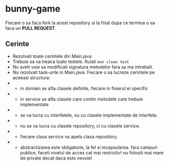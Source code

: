 # bunny-game
                        
Fiecare o sa faca fork la acest repository si la final dupa ce termina o sa faca un **PULL REQUEST**.

## Cerinte
- Rezolvati toate cerintele din Main.java
- Trebuie sa va treaca toate testele. Rulati `mvn clean test`
- Nu aveti voie sa modificati signatura metodelor fara sa ma intrebati.
- Nu rezolvati task-urile in Main.java. Fiecare o sa lucreze cerintele pe aceeasi structura:
- - in domain se afla clasele definite, fiecare in fisierul ei specific
- - in service se afla clasele care contin metodele care trebuie implementate
- - se va lucra cu interfetele, nu cu clasele implementate de interfete.
- - nu se va lucra cu clasele repository, ci cu clasele service.
- - fiecare clasa service va apela clasa repository.
- - abstractizarea este obligatorie, la fel si incapsularea. fara campuri publice, faceti nivelul de acces cat mai restrictiv! nu folositi mai mare de private decat daca este nevoie!